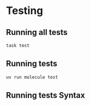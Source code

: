 # Testing

## Running all tests

```bash
task test
```

## Running tests

```bash
uv run molecule test
```

## Running tests Syntax
